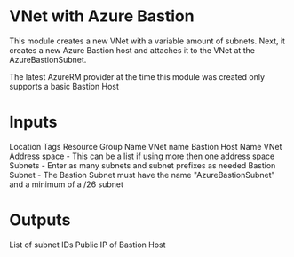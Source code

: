 # VNet with Azure Bastion

This module creates a new VNet with a variable amount of subnets. Next, it creates a new Azure Bastion host and attaches it to the VNet at the AzureBastionSubnet.

The latest AzureRM provider at the time this module was created only supports a basic Bastion Host

# Inputs

Location Tags Resource Group Name VNet name Bastion Host Name VNet Address space - This can be a list if using more then one address space Subnets - Enter as many subnets and subnet prefixes as needed Bastion Subnet - The Bastion Subnet must have the name "AzureBastionSubnet" and a minimum of a /26 subnet

# Outputs
List of subnet IDs Public IP of Bastion Host
